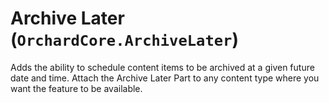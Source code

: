 # Archive Later (`OrchardCore.ArchiveLater`)

Adds the ability to schedule content items to be archived at a given future date and time. Attach the Archive Later Part to any content type where you want the feature to be available.
